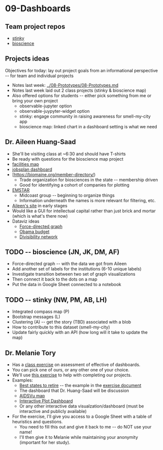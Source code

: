 # 09-Dashboards

## Team project repos

* [stinky](https://github.com/cs7290/stinky)
* [bioscience](https://github.com/cs7290/bioscience)

## Projects ideas

Objectives for today: lay out project goals from an informational perspective -- for team and individual projects

* Notes last week: [../08-Prototypes/08-Prototypes.md](../08-Prototypes/08-Prototypes.md)
* Notes last week laid out 2 class projects (stinky & bioscience map)
* Also offered options for students -- either pick something from me or bring your own project
  * observable-jupyter option
  * observable-juypyter-widget option
  * stinky: engage community in raising awareness for smell-my-city app
  * bioscience map: linked chart in a dashboard setting is what we need

## Dr. Aileen Huang-Saad

* She'll be visiting class at ~6:30 and should have T-shirts
* Be ready with questions for the bioscience map project
* [facilities map](https://gmri.org/projects/facilities-resource-map)
* [jobsplan dashboard](https://maine.gov/jobsplan/dashboard)
* [https://biomaine.org/member-directory/)
  * Trade organization for biosciences in the state -- membership driven
  * Good for identifying a cohort of companies for plotting
* [EMSTAR](https://www.lifesciencesmaine.com/about)
  * Midcoast group -- beginning to organize things
  * Information underneath the names is more relevant for filtering, etc.
* [Aileen's site](https://teel.sites.northeastern.edu/life-sciences-in-maine/) in early stages
* Would like a GUI for intellectual capital rather than just brick and mortar (which is what's there now)
* Dataviz ideas
  * [Force-directed graph](https://observablehq.com/@d3/force-directed-graph?collection=@d3/d3-drag)
  * [Obama budget](https://archive.nytimes.com/www.nytimes.com/interactive/2012/02/13/us/politics/2013-budget-proposal-graphic.html)
  * [Divisibility network](https://observablehq.com/@mbostock/divisibility-network)

## TODO -- bioscience (JN, JK, DM, AF)

* Force-directed graph -- with the data we got from Aileen
* Add another set of labels for the institutions (6-10 unique labels)
* Investigate transition between two set of graph visualizations
* Then connect it back to the dots on a map
* Put the data in Google Sheet connected to a notebook

## TODO -- stinky (NW, PM, AB, LH)

* Integrated compass map (P)
* Bootstrap messages (L)
* Clustering (A) -- get the story (TBD) associated with a blob
* How to contribute to this dataset (smell-my-city)
* Update fairly quickly with an API (how long will it take to update the map)

## Dr. Melanie Tory

* Has a [class exercise](https://drive.google.com/drive/u/3/folders/1kOMGuX7Rg97CRh73gozl80rqQXtvT_pm) on assessment of effective of dashboards.
* You can pick one of ours, or any other one of your choice.
* We'll use [this exercise](Class%20exercise.pdf) to help with completing our projects.
* Examples:
  * [Best states to retire](https://public.tableau.com/app/profile/sam.epley/viz/BestStatestoRetireintheUnitedStates/BestStatestoRetireintheUnitedStates) -- the example in the [exercise document](Class%20exercise.pdf)
  * The dashboard that Dr. Huang-Saad will be discussion
  * [AIDSVu map](https://map.aidsvu.org/map)
  * [Interactive Plot Dashboard](https://observablehq.com/@ambassadors/interactive-plot-dashboard)
  * Or any other interactive data visualzation/dashboard (must be interactive and publicly available)
* For the exercise, I'll give you access to a Google Sheet with a table of heuristics and questions.
  * You need to fill this out and give it back to me -- do NOT use your name!
  * I'll then give it to Melanie while maintaining your anonymity (important for her study).
